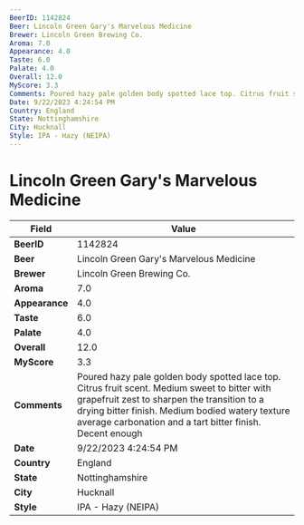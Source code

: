 ```yaml
---
BeerID: 1142824
Beer: Lincoln Green Gary's Marvelous Medicine
Brewer: Lincoln Green Brewing Co.
Aroma: 7.0
Appearance: 4.0
Taste: 6.0
Palate: 4.0
Overall: 12.0
MyScore: 3.3
Comments: Poured hazy pale golden body spotted lace top. Citrus fruit scent. Medium sweet to bitter with grapefruit zest to sharpen the transition to a drying bitter finish. Medium bodied watery texture average carbonation and a tart bitter finish. Decent enough
Date: 9/22/2023 4:24:54 PM
Country: England
State: Nottinghamshire
City: Hucknall
Style: IPA - Hazy (NEIPA)
---
```


# Lincoln Green Gary's Marvelous Medicine

| Field         | Value |
|---------------|-------|
| **BeerID** | 1142824 |
| **Beer** | Lincoln Green Gary's Marvelous Medicine |
| **Brewer** | Lincoln Green Brewing Co. |
| **Aroma** | 7.0 |
| **Appearance** | 4.0 |
| **Taste** | 6.0 |
| **Palate** | 4.0 |
| **Overall** | 12.0 |
| **MyScore** | 3.3 |
| **Comments** | Poured hazy pale golden body spotted lace top. Citrus fruit scent. Medium sweet to bitter with grapefruit zest to sharpen the transition to a drying bitter finish. Medium bodied watery texture average carbonation and a tart bitter finish. Decent enough  |
| **Date** | 9/22/2023 4:24:54 PM |
| **Country** | England |
| **State** | Nottinghamshire |
| **City** | Hucknall |
| **Style** | IPA - Hazy (NEIPA) |
